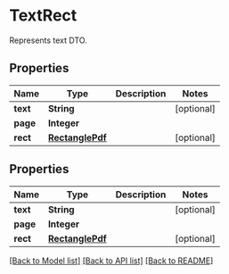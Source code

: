
# TextRect
Represents text DTO.

## Properties
Name | Type | Description | Notes
------------ | ------------- | ------------- | -------------
**text** | **String** |  | [optional]
**page** | **Integer** |  | 
**rect** | [**RectanglePdf**](RectanglePdf.md) |  | [optional]


## Properties
Name | Type | Description | Notes
------------ | ------------- | ------------- | -------------
**text** | **String** |  |  [optional]
**page** | **Integer** |  | 
**rect** | [**RectanglePdf**](RectanglePdf.md) |  |  [optional]

[[Back to Model list]](../../README.md#documentation-for-models) [[Back to API list]](../../README.md#documentation-for-api-endpoints) [[Back to README]](../../README.md)


